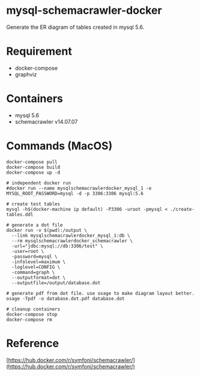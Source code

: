 # mysql-schemacrawler-docker

Generate the ER diagram of tables created in mysql 5.6.

# Requirement

* docker-compose
* graphviz

# Containers

* mysql 5.6
* schemacrawler v14.07.07

# Commands (MacOS) 

```
docker-compose pull
docker-compose build
docker-compose up -d

# independent docker run 
#docker run --name mysqlschemacrawlerdocker_mysql_1 -e MYSQL_ROOT_PASSWORD=mysql -d -p 3306:3306 mysql:5.6

# create test tables
mysql -h$(docker-machine ip default) -P3306 -uroot -pmysql < ./create-tables.ddl

# generate a dot file
docker run -v $(pwd):/output \
  --link mysqlschemacrawlerdocker_mysql_1:db \
  --rm mysqlschemacrawlerdocker_schemacrawler \
  -url="jdbc:mysql://db:3306/test" \
  -user=root \
  -password=mysql \
  -infolevel=maximum \
  -loglevel=CONFIG \
  -command=graph \
  --outputformat=dot \
  --outputfile=/output/database.dot

# generate pdf from dot file. use osage to make diagram layout better.
osage -Tpdf -o database.dot.pdf database.dot

# cleanup containers
docker-compose stop
docker-compose rm
```

# Reference

[https://hub.docker.com/r/symfoni/schemacrawler/](https://hub.docker.com/r/symfoni/schemacrawler/)


